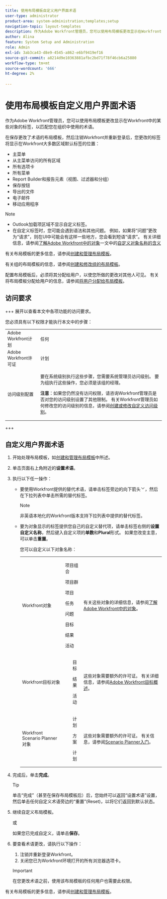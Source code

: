 ```yaml
---
title: 使用布局模板自定义用户界面术语
user-type: administrator
product-area: system-administration;templates;setup
navigation-topic: layout-templates
description: 作为Adobe Workfront管理员，您可以使用布局模板更改显示在Workfront中的某些对象的标签，以匹配您在组织中使用的术语。
author: Alina
feature: System Setup and Administration
role: Admin
exl-id: 3ab3ca43-d8e9-4545-a862-e6bf9419ef16
source-git-commit: a8214d9e10363881afbc2bd71f78f46cb6a25880
workflow-type: tm+mt
source-wordcount: '666'
ht-degree: 2%

---
```


# 使用布局模板自定义用户界面术语

作为Adobe Workfront管理员，您可以使用布局模板更改显示在Workfront中的某些对象的标签，以匹配您在组织中使用的术语。

在保存更改了术语的布局模板，然后注销Workfront并重新登录后，您更改的标签将显示在Workfront大多数区域默认标签的位置：

* 主菜单
* 从主菜单访问的所有区域
* 所有选项卡
* 所有菜单
* Report Builder和报告元素（视图、过滤器和分组）
* 保存按钮
* 导出的文件
* 电子邮件
* 移动应用程序

>[!NOTE]
>
>* Outlook加载项区域不显示自定义标签。
>* 在自定义标签时，您可能会遇到语法和其他问题。 例如，如果将“问题”更改为“请求”，则在UI中可能会有这样一些地方，您会看到短语“请求”。 有关详细信息，请参阅[了解Adobe Workfront中的对象](../../../workfront-basics/navigate-workfront/workfront-navigation/understand-objects.md)一文中的[自定义对象名称的含义](../../../workfront-basics/navigate-workfront/workfront-navigation/understand-objects.md#implications-of-customizing-object-names)
>

有关布局模板的更多信息，请参阅[创建和管理布局模板](../../../administration-and-setup/customize-workfront/use-layout-templates/create-and-manage-layout-templates.md)。

有关组的布局模板的信息，请参阅[创建和修改组的布局模板](../../../administration-and-setup/manage-groups/work-with-group-objects/create-and-modify-a-groups-layout-templates.md)。

配置布局模板后，必须将其分配给用户，以使您所做的更改对其他人可见。 有关将布局模板分配给用户的信息，请参阅[将用户分配给布局模板](../use-layout-templates/assign-users-to-layout-template.md)。

## 访问要求

+++ 展开以查看本文中各项功能的访问要求。

您必须具有以下权限才能执行本文中的步骤：

<table style="table-layout:auto"> 
 <col> 
 <col> 
 <tbody> 
  <tr> 
   <td role="rowheader">Adobe Workfront计划</td> 
   <td>任何</td> 
  </tr> 
  <tr> 
   <td role="rowheader">Adobe Workfront许可证</td> 
   <td>计划</td> 
  </tr> 
  <tr> 
   <td role="rowheader">访问级别配置</td> 
   <td> <p>要在系统级别执行这些步骤，您需要系统管理员访问级别。
要为组执行这些操作，您必须是该组的经理。</p> <p><b>注意</b>：如果您仍然没有访问权限，请咨询Workfront管理员是否对您的访问级别设置了其他限制。 有关Workfront管理员如何修改您的访问级别的信息，请参阅<a href="../../../administration-and-setup/add-users/configure-and-grant-access/create-modify-access-levels.md" class="MCXref xref">创建或修改自定义访问级别</a>。</p> </td> 
  </tr> 
 </tbody> 
</table>

+++

## 自定义用户界面术语

1. 开始处理布局模板，如[创建和管理布局模板](../../../administration-and-setup/customize-workfront/use-layout-templates/create-and-manage-layout-templates.md)中所述。
1. 单击页面右上角附近的&#x200B;**设置术语**。
1. 执行以下任一操作：

   * 要使用Workfront提供的替代术语，请单击标签旁边的向下箭头![](assets/dropdown-arrow.png)，然后在下拉列表中单击所需的替代标签。

     >[!NOTE]
     >
     >非英语本地化的Workfront版本支持下拉列表中提供的替代标签。

   * 要为对象显示的标签提供您自己的自定义替代项，请单击标签右侧的&#x200B;**设置自定义名称**，然后键入自定义项的&#x200B;**单数**&#x200B;和&#x200B;**Plural**&#x200B;形式。 如果您改变主意，可以单击&#x200B;**重置**。

     您可以自定义以下对象名称：

     <table style="table-layout:auto">
      <col>
      <col>
      <col>
      <tbody>
       <tr>
        <td role="rowheader"><p>Workfront对象</p></td>
        <td>
          <p>项目组合</p>
          <p>项目群</p>
          <p>项目</p>
          <p>任务</p>
          <p>问题</p>
          <p>目标</p>
          <p>结果</p>
          <p>活动</p>
         </ul></td>
        <td><p>有关这些对象的详细信息，请参阅<a href="../../../workfront-basics/navigate-workfront/workfront-navigation/understand-objects.md" class="MCXref xref">了解Adobe Workfront中的对象</a>。</p></td>
       </tr>
       <tr>
        <td role="rowheader"><p>Workfront目标对象</p></td>
        <td>
         <ul>
          <p>目标</p>
          <p>结果</p>
          <p>活动</p>
         </ul></td>
        <td><p>这些对象需要额外的许可证。 有关详细信息，请参阅<a href="../../../workfront-goals/goal-management/wf-goals-overview.md" class="MCXref xref">Adobe Workfront目标概述</a>。</p></td>
       </tr>
       <tr data-mc-conditions="">
        <td role="rowheader"><p>Workfront Scenario Planner对象</p></td>
        <td>
         <ul>
          <p>计划</p>
          <p>方案</p>
          <p>计划 </p>
         </ul></td>
        <td><p>这些对象需要额外的许可证。 有关信息，请参阅<a href="../../../scenario-planner/get-started-with-scenario-planning.md" class="MCXref xref">Scenario Planner入门</a>。</p></td>
       </tr>
      </tbody>
     </table>

1. 完成后，单击&#x200B;**完成**。

   >[!TIP]
   >
   >单击“完成”（甚至在保存布局模板后）后，您始终可以返回“设置术语”设置，然后单击任何自定义术语旁边的“重置”(Reset)，以将它们返回到默认状态。

1. 继续自定义布局模板。

   或

   如果您已完成自定义，请单击&#x200B;**保存**。

1. 要查看术语更改，请执行以下操作：

   1. 注销并重新登录Workfront。
   1. 关闭您已为Workfront环境打开的所有浏览器选项卡。

   >[!IMPORTANT]
   >
   >在您更改术语之前，使用该布局模板的任何用户也需要此权限。

有关布局模板的更多信息，请参阅[创建和管理布局模板](../../../administration-and-setup/customize-workfront/use-layout-templates/create-and-manage-layout-templates.md)。
